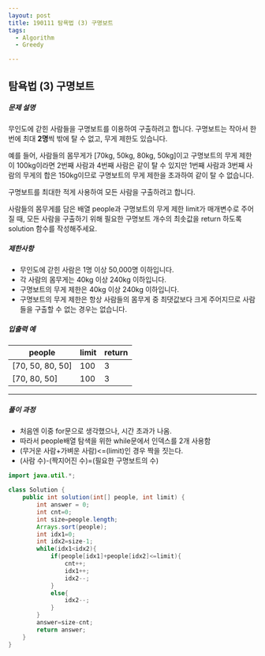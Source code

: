 ```yaml
---
layout: post
title: 190111 탐욕법 (3) 구명보트
tags:
  - Algorithm
  - Greedy

---
```


## 탐욕법 (3) 구명보트

##### 문제 설명

무인도에 갇힌 사람들을 구명보트를 이용하여 구출하려고 합니다. 구명보트는 작아서 한 번에 최대 **2명**씩 밖에 탈 수 없고, 무게 제한도 있습니다.

예를 들어, 사람들의 몸무게가 [70kg, 50kg, 80kg, 50kg]이고 구명보트의 무게 제한이 100kg이라면 2번째 사람과 4번째 사람은 같이 탈 수 있지만 1번째 사람과 3번째 사람의 무게의 합은 150kg이므로 구명보트의 무게 제한을 초과하여 같이 탈 수 없습니다.

구명보트를 최대한 적게 사용하여 모든 사람을 구출하려고 합니다.

사람들의 몸무게를 담은 배열 people과 구명보트의 무게 제한 limit가 매개변수로 주어질 때, 모든 사람을 구출하기 위해 필요한 구명보트 개수의 최솟값을 return 하도록 solution 함수를 작성해주세요.

##### 제한사항

- 무인도에 갇힌 사람은 1명 이상 50,000명 이하입니다.
- 각 사람의 몸무게는 40kg 이상 240kg 이하입니다.
- 구명보트의 무게 제한은 40kg 이상 240kg 이하입니다.
- 구명보트의 무게 제한은 항상 사람들의 몸무게 중 최댓값보다 크게 주어지므로 사람들을 구출할 수 없는 경우는 없습니다.

##### 입출력 예

| people           | limit | return |
| ---------------- | ----- | ------ |
| [70, 50, 80, 50] | 100   | 3      |
| [70, 80, 50]     | 100   | 3      |



------

##### 풀이 과정

- 처음엔 이중 for문으로 생각했으나, 시간 초과가 나옴.
- 따라서 people배열 탐색을 위한 while문에서 인덱스를 2개 사용함
- (무거운 사람+가벼운 사람)<=(limit)인 경우 짝을 짓는다.
- (사람 수)-(짝지어진 수)=(필요한 구명보트의 수)

```java
import java.util.*;

class Solution {
    public int solution(int[] people, int limit) {
        int answer = 0;
        int cnt=0;
        int size=people.length;
        Arrays.sort(people);
        int idx1=0;
        int idx2=size-1;
        while(idx1<idx2){
            if(people[idx1]+people[idx2]<=limit){
                cnt++;
                idx1++;
                idx2--;
            }
            else{
                idx2--;
            }
        }
        answer=size-cnt;
        return answer;
    }
}
```

